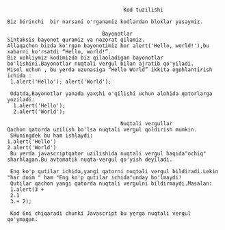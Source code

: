                                           Kod tuzilishi

    Biz birinchi  bir narsani o'rganamiz kodlardan bloklar yasaymiz.
      
                                   Bayonotlar
    Sintaksis bayonot quramiz va nazorat qilamiz.
    Allaqachon bizda ko'rgan bayonotimiz bor alert('Hello, world!'),bu xabarni ko'rsatdi “Hello, world!”.
    Biz xohliymiz kodimizda biz qilaoladigan bayonotlar bo'lishini.Bayonotlar nuqtali vergul bilan ajratib qo'yiladi.
    Misol uchun , bu yerda uzunasiga “Hello World” ikkita ogohlantirish ichida :                      
     1.alert('Hello'); alert('World');

     Odatda,Bayonotlar yanada yaxshi o'qilishi uchun alohida qatorlarga yoziladi:
      1.alert('Hello');
      2.alert('World');

                                         Nuqtali vergullar
    Qachon qatorda uzilish bo'lsa nuqtali vergul qoldirish mumkin.
     SHuningdek bu ham ishlaydi:
    1.alert('Hello')
    2.alert('World')
     Bu yerda javascriptqator uzilishida nuqtali vergul haqida"ochiq" sharhlagan.Bu avtomatik nuqta-vergul qo'yish deyiladi. 

     Eng ko'p qutilar ichida,yangi qatorni nuqtali vergul bildiradi.Lekin "har doim " ham "Eng ko'p qutilar ichida"unday bo'lmaydi!
     Qutilar qachon yangi qatorda nuqtali vergulni bildirmaydi.Masalan:
     1.alert(3 +
     2.1
     3.+ 2);

     Kod 6ni chiqaradi chunki Javascript bu yerga nuqtali vergul qo'ymagan.






